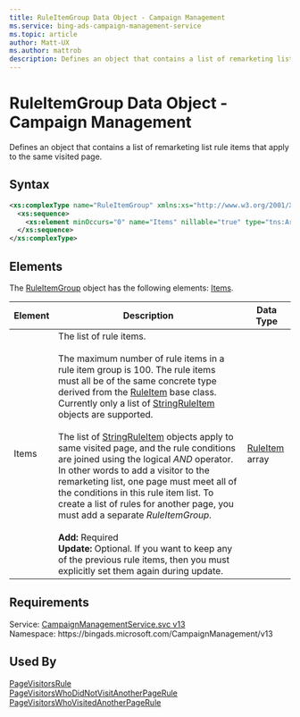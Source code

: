 ```yaml
---
title: RuleItemGroup Data Object - Campaign Management
ms.service: bing-ads-campaign-management-service
ms.topic: article
author: Matt-UX
ms.author: mattrob
description: Defines an object that contains a list of remarketing list rule items that apply to the same visited page.
---
```

# RuleItemGroup Data Object - Campaign Management
Defines an object that contains a list of remarketing list rule items that apply to the same visited page. 

## Syntax
```xml
<xs:complexType name="RuleItemGroup" xmlns:xs="http://www.w3.org/2001/XMLSchema">
  <xs:sequence>
    <xs:element minOccurs="0" name="Items" nillable="true" type="tns:ArrayOfRuleItem" />
  </xs:sequence>
</xs:complexType>
```

## <a name="elements"></a>Elements

The [RuleItemGroup](ruleitemgroup.md) object has the following elements: [Items](#items).

|Element|Description|Data Type|
|-----------|---------------|-------------|
|<a name="items"></a>Items|The list of rule items.<br/><br/>The maximum number of rule items in a rule item group is 100. The rule items must all be of the same concrete type derived from the [RuleItem](ruleitem.md) base class. Currently only a list of [StringRuleItem](stringruleitem.md) objects are supported.<br/><br/>The list of [StringRuleItem](stringruleitem.md) objects apply to same visited page, and the rule conditions are joined using the logical *AND* operator. In other words to add a visitor to the remarketing list, one page must meet all of the conditions in this rule item list. To create a list of rules for another page, you must add a separate *RuleItemGroup*.<br/><br/>**Add:** Required<br/>**Update:** Optional. If you want to keep any of the previous rule items, then you must explicitly set them again during update.|[RuleItem](ruleitem.md) array|

## Requirements
Service: [CampaignManagementService.svc v13](https://campaign.api.bingads.microsoft.com/Api/Advertiser/CampaignManagement/v13/CampaignManagementService.svc)  
Namespace: https\://bingads.microsoft.com/CampaignManagement/v13  

## Used By
[PageVisitorsRule](pagevisitorsrule.md)  
[PageVisitorsWhoDidNotVisitAnotherPageRule](pagevisitorswhodidnotvisitanotherpagerule.md)  
[PageVisitorsWhoVisitedAnotherPageRule](pagevisitorswhovisitedanotherpagerule.md)  
